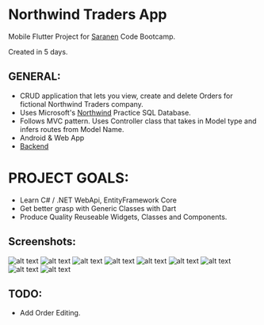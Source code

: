 # Northwind Traders App

Mobile Flutter Project for [Saranen](https://www.saranen.fi/) Code Bootcamp.

Created in 5 days.

## GENERAL:

-   CRUD application that lets you view, create and delete Orders for fictional Northwind Traders company.
-   Uses Microsoft's [Northwind](https://github.com/Microsoft/sql-server-samples/tree/master/samples/databases/northwind-pubs) Practice SQL Database.
-   Follows MVC pattern. Uses Controller class that takes in Model type and infers routes from  Model Name.
-   Android & Web App 
-   [Backend](https://github.com/jyritasa/NorthWindTradersApi)

# PROJECT GOALS:
-   Learn C# / .NET WebApi, EntityFramework Core
-   Get better grasp with Generic Classes with Dart
-   Produce Quality Reuseable Widgets, Classes and Components.

## Screenshots:
![alt text](./git/screenshots/image_1.png) ![alt text](./git/screenshots/image_2.png) ![alt text](./git/screenshots/image_7.png) 
![alt text](./git/screenshots/image_3.png) ![alt text](./git/screenshots/image_4.png) ![alt text](./git/screenshots/image_5.png) 
![alt text](./git/screenshots/image_6.png) ![alt text](./git/screenshots/image_8.png) ![alt text](./git/screenshots/image_9.png)


## TODO:

-   Add Order Editing.